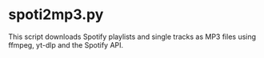 # spoti2mp3.py
This script downloads Spotify playlists and single tracks as MP3 files using ffmpeg, yt-dlp and the Spotify API.
